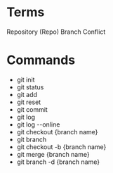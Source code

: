 # Terms
Repository (Repo)
Branch
Conflict
# Commands
- git init
- git status
- git add
- git reset 
- git commit 
- git log
- git log --online
- git checkout {branch name}
- git branch
- git checkout -b {branch name}
- git merge {branch name}
- git branch -d {branch name}